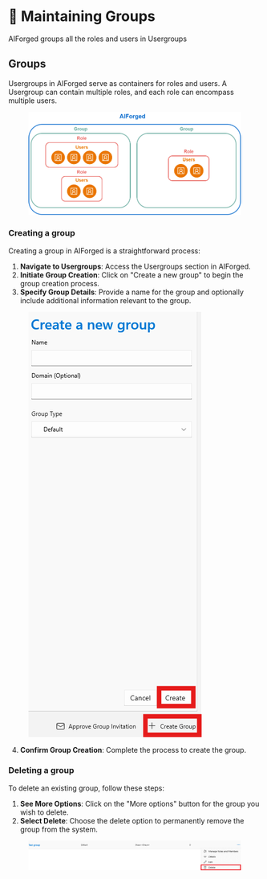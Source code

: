 # 📓 Maintaining Groups

AIForged groups all the roles and users in Usergroups

## Groups

Usergroups in AIForged serve as containers for roles and users. A Usergroup can contain multiple roles, and each role can encompass multiple users.

<figure><img src="../.gitbook/assets/Usergroups.png" alt=""><figcaption></figcaption></figure>

### Creating a group

Creating a group in AIForged is a straightforward process:

1. **Navigate to Usergroups**: Access the Usergroups section in AIForged.
2. **Initiate Group Creation**: Click on "Create a new group" to begin the group creation process.
3. **Specify Group Details**: Provide a name for the group and optionally include additional information relevant to the group.

<figure><img src="../.gitbook/assets/image (1) (1).png" alt=""><figcaption></figcaption></figure>

4. **Confirm Group Creation**: Complete the process to create the group.

### Deleting a group

To delete an existing group, follow these steps:

1. **See More Options**: Click on the "More options" button for the group you wish to delete.
2. **Select Delete**: Choose the delete option to permanently remove the group from the system.

<figure><img src="../.gitbook/assets/image (2) (1).png" alt=""><figcaption></figcaption></figure>
